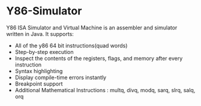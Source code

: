# Y86-Simulator
Y86 ISA Simulator and Virtual Machine is an assembler and simulator written in Java. 
It supports:

* All of the y86 64 bit instructions(quad words)
* Step-by-step execution
* Inspect the contents of the registers, flags, and memory after every instruction
* Syntax highlighting
* Display compile-time errors instantly
* Breakpoint support
* Additional Mathematical Instructions : multq, divq, modq, sarq, slrq, salq, orq
